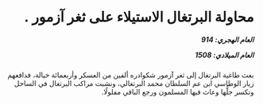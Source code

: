 <h1 dir="rtl">محاولة البرتغال الاستيلاء على ثغر آزمور .</h1>

<h5 dir="rtl">العام الهجري:  914

العام الميلادي: 1508

</h5>

<p dir="rtl">بعث طاغية البرتغال إلى ثغر آزمور شكوادره ألفين من العسكر وأربعمائة خيالة، فدافعهم زيار الوطاسي ابن عم السلطان محمد البرتغالي، ونشبت مراكب البرتغال في الساحل وتكسر جلُّها وعاث فيها المسلمون ورجع الباقي مفلولًا.</p></br>
